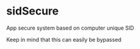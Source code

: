 # sidSecure
App secure system based on computer unique SID

Keep in mind that this can easily be bypassed
